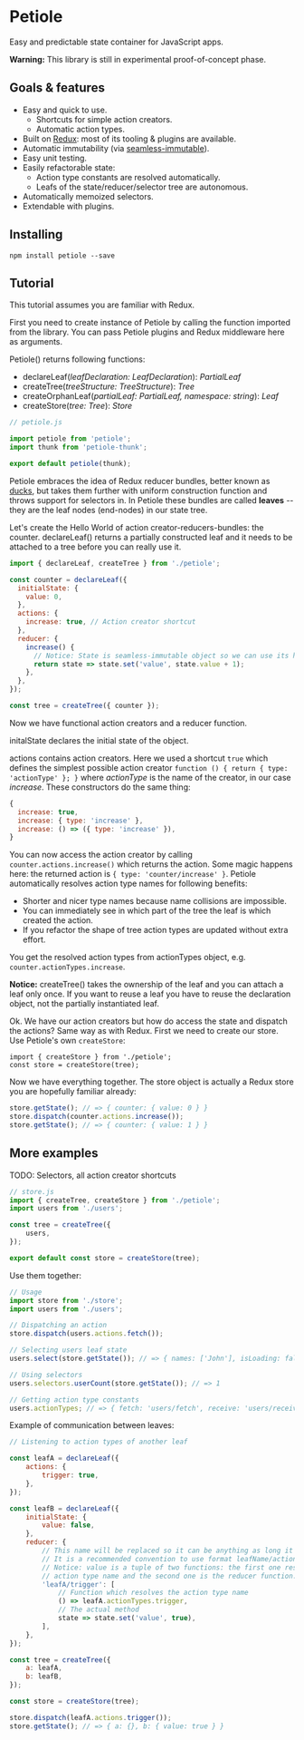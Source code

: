 # Petiole

Easy and predictable state container for JavaScript apps.

**Warning:** This library is still in experimental proof-of-concept phase.

## Goals & features

* Easy and quick to use.
  * Shortcuts for simple action creators.
  * Automatic action types.
* Built on [Redux](http://redux.js.org/): most of its tooling & plugins are available.
* Automatic immutability (via [seamless-immutable](https://github.com/rtfeldman/seamless-immutable)).
* Easy unit testing.
* Easily refactorable state:
  * Action type constants are resolved automatically.
  * Leafs of the state/reducer/selector tree are autonomous.
* Automatically memoized selectors.
* Extendable with plugins.

## Installing

```
npm install petiole --save
```

## Tutorial

This tutorial assumes you are familiar with Redux.

First you need to create instance of Petiole by calling the function imported from the library. You can pass Petiole plugins and Redux middleware here as arguments.

Petiole() returns following functions:
* declareLeaf(*leafDeclaration: LeafDeclaration*): *PartialLeaf*
* createTree(*treeStructure: TreeStructure*): *Tree*
* createOrphanLeaf(*partialLeaf: PartialLeaf, namespace: string*): *Leaf*
* createStore(*tree: Tree*): *Store*

```javascript
// petiole.js

import petiole from 'petiole';
import thunk from 'petiole-thunk';

export default petiole(thunk);
```

Petiole embraces the idea of Redux reducer bundles, better known as [ducks](https://github.com/erikras/ducks-modular-redux), but takes them further with uniform construction function and throws support for selectors in. In Petiole these bundles are called **leaves** -- they are the leaf nodes (end-nodes) in our state tree.

Let's create the Hello World of action creator-reducers-bundles: the counter. declareLeaf() returns a partially constructed leaf and it needs to be attached to a tree before you can really use it.

```javascript
import { declareLeaf, createTree } from './petiole';

const counter = declareLeaf({
  initialState: {
    value: 0,
  },
  actions: {
    increase: true, // Action creator shortcut
  },
  reducer: {
    increase() {
      // Notice: State is seamless-immutable object so we can use its helper functions
      return state => state.set('value', state.value + 1);
    },
  },
});

const tree = createTree({ counter });
```

Now we have functional action creators and a reducer function.

initalState declares the initial state of the object.

actions contains action creators. Here we used a shortcut `true` which defines the simplest possible action creator `function () { return { type: 'actionType' }; }` where *actionType* is the name of the creator, in our case *increase*. These constructors do the same thing:

```javascript
{
  increase: true,
  increase: { type: 'increase' },
  increase: () => ({ type: 'increase' }),
}
```

You can now access the action creator by calling `counter.actions.increase()` which returns the action. Some magic happens here: the returned action is `{ type: 'counter/increase' }`. Petiole automatically resolves action type names for following benefits:

* Shorter and nicer type names because name collisions are impossible.
* You can immediately see in which part of the tree the leaf is which created the action.
* If you refactor the shape of tree action types are updated without extra effort.

You get the resolved action types from actionTypes object, e.g. `counter.actionTypes.increase`.

**Notice:** createTree() takes the ownership of the leaf and you can attach a leaf only once. If you want to reuse a leaf you have to reuse the declaration object, not the partially instantiated leaf.

Ok. We have our action creators but how do access the state and dispatch the actions? Same way as with Redux. First we need to create our store. Use Petiole's own `createStore`:

```
import { createStore } from './petiole';
const store = createStore(tree);
```

Now we have everything together. The store object is actually a Redux store you are hopefully familiar already:

```javascript
store.getState(); // => { counter: { value: 0 } }
store.dispatch(counter.actions.increase());
store.getState(); // => { counter: { value: 1 } }
```

## More examples

TODO: Selectors, all action creator shortcuts

```javascript
// store.js
import { createTree, createStore } from './petiole';
import users from './users';

const tree = createTree({
    users,
});

export default const store = createStore(tree);
```

Use them together:

```javascript
// Usage
import store from './store';
import users from './users';

// Dispatching an action
store.dispatch(users.actions.fetch());

// Selecting users leaf state
users.select(store.getState()); // => { names: ['John'], isLoading: false, etc... }

// Using selectors
users.selectors.userCount(store.getState()); // => 1

// Getting action type constants
users.actionTypes; // => { fetch: 'users/fetch', receive: 'users/receive', etc... }
```

Example of communication between leaves:

```javascript
// Listening to action types of another leaf

const leafA = declareLeaf({
    actions: {
        trigger: true,
    },
});

const leafB = declareLeaf({
    initialState: {
        value: false,
    },
    reducer: {
        // This name will be replaced so it can be anything as long it contains /.
        // It is a recommended convention to use format leafName/actionType.
        // Notice: value is a tuple of two functions: the first one resolves the
        // action type name and the second one is the reducer function.
        'leafA/trigger': [
            // Function which resolves the action type name
            () => leafA.actionTypes.trigger,
            // The actual method
            state => state.set('value', true),
        ],
    },
});

const tree = createTree({
    a: leafA,
    b: leafB,
});

const store = createStore(tree);

store.dispatch(leafA.actions.trigger());
store.getState(); // => { a: {}, b: { value: true } }
```